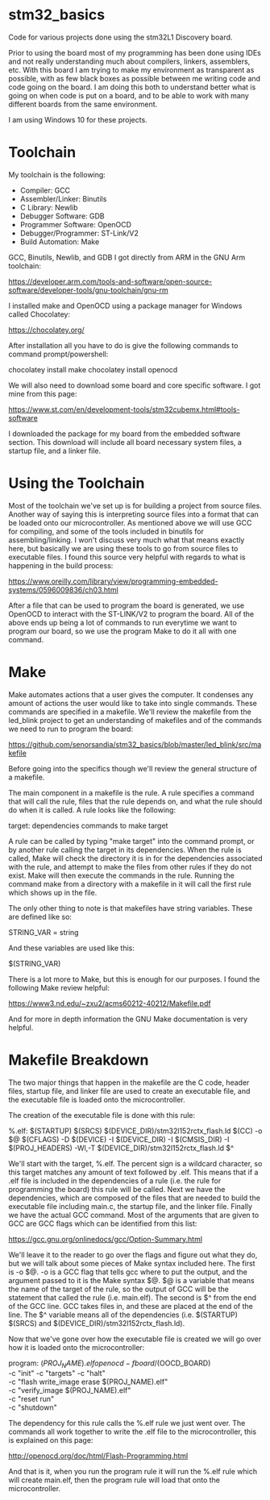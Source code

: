 # stm32_basics
Code for various projects done using the stm32L1 Discovery board. 

Prior to using the board most of my programming has been done using IDEs and not really understanding much about compilers, linkers, assemblers, etc. With this board I am trying to make my environment as transparent as possible, with as few black boxes as possible between me writing code and code going on the board. I am doing this both to understand better what is going on when code is put on a board, and to be able to work with many different boards from the same environment. 

I am using Windows 10 for these projects.

# Toolchain
My toolchain is the following:
* Compiler: GCC
* Assembler/Linker: Binutils
* C Library: Newlib
* Debugger Software: GDB
* Programmer Software: OpenOCD
* Debugger/Programmer: ST-Link/V2
* Build Automation: Make

GCC, Binutils, Newlib, and GDB I got directly from ARM in the GNU Arm toolchain:

https://developer.arm.com/tools-and-software/open-source-software/developer-tools/gnu-toolchain/gnu-rm

I installed make and OpenOCD using a package manager for Windows called Chocolatey:

https://chocolatey.org/

After installation all you have to do is give the following commands to command prompt/powershell:

chocolatey install make
chocolatey install openocd

We will also need to download some board and core specific software. I got mine from this page:

https://www.st.com/en/development-tools/stm32cubemx.html#tools-software

I downloaded the package for my board from the embedded software section. This download will include all board necessary system files, a startup file, and a linker file.

# Using the Toolchain
Most of the toolchain we've set up is for building a project from source files. Another way of saying this is interpreting source files into a format that can be loaded onto our microcontroller. As mentioned above we will use GCC for compiling, and some of the tools included in binutils for assembling/linking. I won't discuss very much what that means exactly here, but basically we are using these tools to go from source files to executable files. I found this source very helpful with regards to what is happening in the build process:

https://www.oreilly.com/library/view/programming-embedded-systems/0596009836/ch03.html

After a file that can be used to program the board is generated, we use OpenOCD to interact with the ST-LINK/V2 to program the board. All of the above ends up being a lot of commands to run everytime we want to program our board, so we use the program Make to do it all with one command.

# Make
Make automates actions that a user gives the computer. It condenses any amount of actions the user would like to take into single commands. These commands are specified in a makefile. We'll review the makefile from the led_blink project to get an understanding of makefiles and of the commands we need to run to program the board:

https://github.com/senorsandia/stm32_basics/blob/master/led_blink/src/makefile

Before going into the specifics though we'll review the general structure of a makefile.

The main component in a makefile is the rule. A rule specifies a command that will call the rule, files that the rule depends on, and what the rule should do when it is called. A rule looks like the following:

target: dependencies
  commands to make target

A rule can be called by typing "make target" into the command prompt, or by another rule calling the target in its dependencies. When the rule is called, Make will check the directory it is in for the dependencies associated with the rule, and attempt to make the files from other rules if they do not exist. Make will then execute the commands in the rule. Running the command make from a directory with a makefile in it will call the first rule which shows up in the file.

The only other thing to note is that makefiles have string variables. These are defined like so:

STRING_VAR = string

And these variables are used like this:

$(STRING_VAR)

There is a lot more to Make, but this is enough for our purposes. I found the following Make review helpful:

https://www3.nd.edu/~zxu2/acms60212-40212/Makefile.pdf

And for more in depth information the GNU Make documentation is very helpful.

# Makefile Breakdown

The two major things that happen in the makefile are the C code, header files, startup file, and linker file are used to create an executable file, and the executable file is loaded onto the microcontroller. 

The creation of the executable file is done with this rule:

%.elf: $(STARTUP) $(SRCS) $(DEVICE_DIR)/stm32l152rctx_flash.ld
	$(CC) -o $@ $(CFLAGS) -D $(DEVICE) -I $(DEVICE_DIR) -I $(CMSIS_DIR) -I $(PROJ_HEADERS) -Wl,-T $(DEVICE_DIR)/stm32l152rctx_flash.ld $^
  
We'll start with the target, %.elf. The percent sign is a wildcard character, so this target matches any amount of text followed by .elf. This means that if a .elf file is included in the dependencies of a rule (i.e. the rule for programming the board) this rule will be called.
Next we have the dependencies, which are composed of the files that are needed to build the executable file including main.c, the startup file, and the linker file.
Finally we have the actual GCC command. Most of the arguments that are given to GCC are GCC flags which can be identified from this list:

https://gcc.gnu.org/onlinedocs/gcc/Option-Summary.html

We'll leave it to the reader to go over the flags and figure out what they do, but we will talk about some pieces of Make syntax included here. The first is -o $@. -o is a GCC flag that tells gcc where to put the output, and the argument passed to it is the Make syntax $@. $@ is a variable that means the name of the target of the rule, so the output of GCC will be the statement that called the rule (i.e. main.elf). The second is $^ from the end of the GCC line. GCC takes files in, and these are placed at the end of the line. The $^ variable means all of the dependencies (i.e. $(STARTUP) $(SRCS) and $(DEVICE_DIR)/stm32l152rctx_flash.ld). 

Now that we've gone over how the executable file is created we will go over how it is loaded onto the microcontroller:

program: $(PROJ_NAME).elf
			openocd -f board/$(OOCD_BOARD) \
					-c "init" -c "targets" -c "halt" \
					-c "flash write_image erase $(PROJ_NAME).elf" \
					-c "verify_image $(PROJ_NAME).elf" \
					-c "reset run" \
					-c "shutdown"

The dependency for this rule calls the %.elf rule we just went over. The commands all work together to write the .elf file to the microcontroller, this is explained on this page:

http://openocd.org/doc/html/Flash-Programming.html

And that is it, when you run the program rule it will run the %.elf rule which will create main.elf, then the program rule will load that onto the microcontroller.
